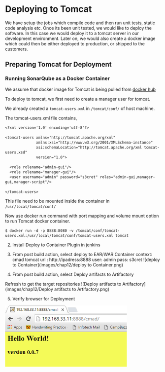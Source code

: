 # Deploying to Tomcat

We have setup the jobs which compile code and then run unit tests, static code analysis etc. Once its been unit tested, we would like to deploy the software. In this case we would deploy it to a tomcat server in our development environment. Later on, we would also create a docker image which could then be either deployed to production, or shipped to the customers.


## Preparing Tomcat for Deployment

### Running SonarQube as a Docker Container

We assume that docker image for Tomcat is being pulled from [docker hub](https://hub.docker.com/_/tomcat/)

To deploy to tomcat, we first need to create a manager user for tomcat.

We already created a `tomcat-users.xml` in `/tomcat/conf/` of host machine.

The tomcat-users.xml file contains,

```
<?xml version='1.0' encoding='utf-8'?>

<tomcat-users xmlns="http://tomcat.apache.org/xml"
              xmlns:xsi="http://www.w3.org/2001/XMLSchema-instance"
              xsi:schemaLocation="http://tomcat.apache.org/xml tomcat-users.xsd"
              version="1.0">

  <role rolename="admin-gui"/>
  <role rolename="manager-gui"/>
  <user username="admin" password="s3cret" roles="admin-gui,manager-gui,manager-script"/>

</tomcat-users>
```

This file need to be mounted inside the container in `/usr/local/tomcat/conf/`

Now use docker run command with port mapping and volume mount option to run Tomcat docker container.

```
$ docker run -d -p 8888:8080 -v /tomcat/conf/tomcat-users.xml:/usr/local/tomcat/conf/tomcat-users.xml tomcat
```

2. Install Deploy to Container Plugin in jenkins
3. From post build action, select deploy to EAR/WAR Container
     context: cmad
     tomcat url : http://ipadress:8888
     user: admin
     pass: s3cret
![deploy to Container](images/chap12/deploy to Container.png)

4. From post build action, select Deploy artifacts to Artifactory

  Refresh to get the target repositories
![Deploy artifacts to Artifactory](images/chap12/Deploy artifacts to Artifactory.png)

5. Verify browser for Deployment

  ![Deployment](images/chap12/Deployment.png)
